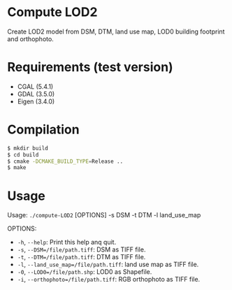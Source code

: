 # Compute LOD2
Create LOD2 model from DSM, DTM, land use map, LOD0 building footprint and orthophoto.

# Requirements (test version)
- CGAL (5.4.1)
- GDAL (3.5.0)
- Eigen (3.4.0)

# Compilation
```bash
$ mkdir build
$ cd build
$ cmake -DCMAKE_BUILD_TYPE=Release ..
$ make
```

# Usage
Usage: `./compute-LOD2` [OPTIONS] -s DSM -t DTM -l land_use_map

OPTIONS:
- `-h`, `--help`: Print this help anq quit.
- `-s`, `--DSM=/file/path.tiff`: DSM as TIFF file.
- `-t`, `--DTM=/file/path.tiff`: DTM as TIFF file.
- `-l`, `--land_use_map=/file/path.tiff`: land use map as TIFF file.
- `-0`, `--LOD0=/file/path.shp`: LOD0 as Shapefile.
- `-i`, `--orthophoto=/file/path.tiff`: RGB orthophoto as TIFF file.
